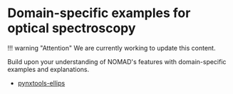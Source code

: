 # Domain-specific examples for optical spectroscopy

!!! warning "Attention"
    We are currently working to update this content.

Build upon your understanding of NOMAD's features with domain-specific examples and explanations.

<!--- ### Contextualization for the technique and the scientific domain TODO-->

- [pynxtools-ellips](https://fairmat-nfdi.github.io/pynxtools-ellips/)

